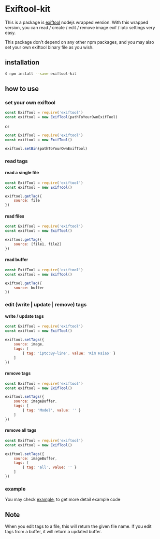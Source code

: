 # Exiftool-kit

This is a package is [exiftool] nodejs wrapped version. With this wrapped version, you can read / create / edit / remove image exif / iptc settings very easy.

This package don't depend on any other npm packages, and you may also set your own exiftool binary file as you wish.

## installation

```bash
$ npm install --save exiftool-kit
```

## how to use

### set your own exiftool

```javascript
const ExifTool = require('exiftool')
const exiftool = new ExifTool(pathToYourOwnExifTool)
```

or

```javascript
const ExifTool = require('exiftool')
const exiftool = new ExifTool()

exiftool.setBin(pathToYourOwnExifTool)
```

### read tags

#### read a single file

```javascript
const ExifTool = require('exiftool')
const exiftool = new ExifTool()

exiftool.getTag({
    source: file
})
```

#### read files

```javascript
const ExifTool = require('exiftool')
const exiftool = new ExifTool()

exiftool.getTag({
    source: [file1, file2]
})
```

#### read buffer

```javascript
const ExifTool = require('exiftool')
const exiftool = new ExifTool()

exiftool.getTag({
    source: buffer
})
```

### edit (write | update | remove) tags

#### write / update tags

```javascript
const ExifTool = require('exiftool')
const exiftool = new ExifTool()

exiftool.setTags({
    source: image,
    tags: [
        { tag: 'iptc:By-line', value: 'Kim Hsiao' }
    ]
})
```
#### remove tags

```javascript
const ExifTool = require('exiftool')
const exiftool = new ExifTool()

exiftool.setTags({
    source: imageBuffer,
    tags: [
        { tag: 'Model', value: '' }
    ]
})
```

#### remove all tags

```javascript
const ExifTool = require('exiftool')
const exiftool = new ExifTool()

exiftool.setTags({
    source: imageBuffer,
    tags: [
        { tag: 'all', value: '' }
    ]
})
```

### example

You may check [example], to get more detail example code

## Note

When you edit tags to a file, this will return the given file name. If you edit tags from a buffer, it will return a updated buffer.

[exiftool]: https://www.sno.phy.queensu.ca/~phil/exiftool/
[example]: https://github.com/poyhsiao/exiftool-kit/tree/master/example
